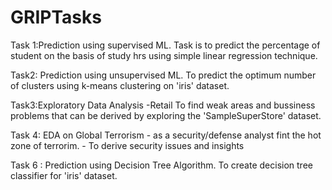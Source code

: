 # GRIPTasks

Task 1:Prediction using supervised ML.
       Task is to predict the percentage of student on the basis of study hrs using simple linear regression technique.

Task2: Prediction using unsupervised ML.
       To predict the optimum number of clusters using k-means clustering on 'iris' dataset.

Task3:Exploratory Data Analysis -Retail
      To find weak areas and bussiness problems that can be derived by exploring the 'SampleSuperStore' dataset.

Task 4: EDA on Global Terrorism
        - as a security/defense analyst fint the hot zone of terrorim.
        - To derive security issues and insights 
        
      
Task 6 : Prediction using Decision Tree Algorithm.
         To create decision tree classifier for 'iris' dataset. 
